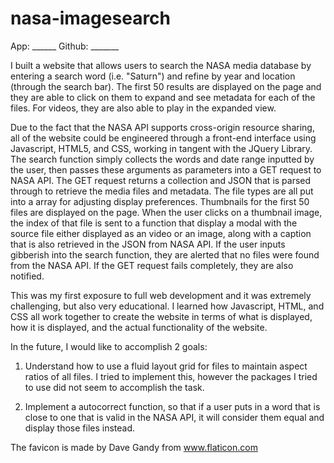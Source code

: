# nasa-imagesearch


App: ______ Github: _______

I built a website that allows users to search the NASA media database by entering a search word (i.e. "Saturn") and refine by year and location (through the search bar). The first 50 results are displayed on the page and they are able to click on them to expand and see metadata for each of the files. For videos, they are also able to play in the expanded view.

Due to the fact that the NASA API supports cross-origin resource sharing, all of the website could be engineered through a front-end interface using Javascript, HTML5, and CSS, working in tangent with the JQuery Library. The search function simply collects the words and date range inputted by the user, then passes these arguments as parameters into a GET request to NASA API. The GET request returns a collection and JSON that is parsed through to retrieve the media files and metadata. The file types are all put into a array for adjusting display preferences. Thumbnails for the first 50 files are displayed on the page. When the user clicks on a thumbnail image, the index of that file is sent to a function that display a modal with the source file either displayed as an video or an image, along with a caption that is also retrieved in the JSON from NASA API. If the user inputs gibberish into the search function, they are alerted that no files were found from the NASA API. If the GET request fails completely, they are also notified. 

This was my first exposure to full web development and it was extremely challenging, but also very educational. I learned how Javascript, HTML, and CSS all work together to create the website in terms of what is displayed, how it is displayed, and the actual functionality of the website.

In the future, I would like to accomplish 2 goals:

1. Understand how to use a fluid layout grid for files to maintain aspect ratios of all files. I tried to implement this, however the packages I tried to use did not seem to accomplish the task.

2. Implement a autocorrect function, so that if a user puts in a word that is close to one that is valid in the NASA API, it will consider them equal and display those files instead.


The favicon is made by Dave Gandy from www.flaticon.com 
